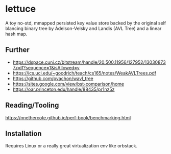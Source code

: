 # lettuce

A toy no-std, mmapped persisted key value store backed by the original self blancing binary tree by Adelson-Velsky and Landis (AVL Tree) and a linear hash map.

## Further
- https://dspace.cuni.cz/bitstream/handle/20.500.11956/127952/130308737.pdf?sequence=1&isAllowed=y
- https://ics.uci.edu/~goodrich/teach/cs165/notes/WeakAVLTrees.pdf
- https://github.com/pvachon/wavl_tree
- https://sites.google.com/view/bst-comparison/home
- https://oar.princeton.edu/handle/88435/pr1nz5z

## Reading/Tooling
https://nnethercote.github.io/perf-book/benchmarking.html

## Installation
Requires Linux or a really great virtualization env like orbstack.
